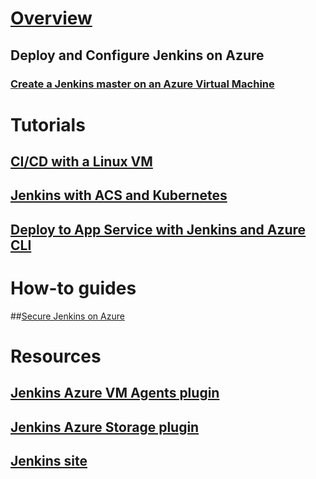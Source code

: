 # [Overview](index.md)
## Deploy and Configure Jenkins on Azure
### [Create a Jenkins master on an Azure Virtual Machine](/azure/jenkins/install-jenkins-solution-template)
# Tutorials
## [CI/CD with a Linux VM](/azure/virtual-machines/linux/tutorial-jenkins-github-docker-cicd)
## [Jenkins with ACS and Kubernetes](/azure/container-service/container-service-kubernetes-jenkins)
## [Deploy to App Service with Jenkins and Azure CLI](/azure/jenkins/execute-cli-jenkins-pipeline)
# How-to guides
##[Secure Jenkins on Azure](https://jenkins.io/blog/2017/04/20/secure-jenkins-on-azure/)
# Resources
## [Jenkins Azure VM Agents plugin](https://plugins.jenkins.io/azure-vm-agents)
## [Jenkins Azure Storage plugin](https://github.com/jenkinsci/windows-azure-storage-plugin)
## [Jenkins site](https://jenkins.io/)
